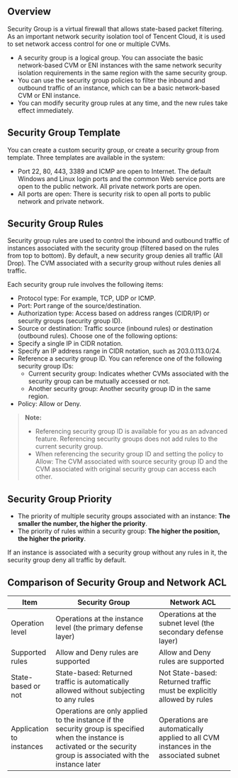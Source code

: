﻿## Overview
Security Group is a virtual firewall that allows state-based packet filtering. As an important network security isolation tool of Tencent Cloud, it is used to set network access control for one or multiple CVMs.

- A security group is a logical group. You can associate the basic network-based CVM or ENI instances with the same network security isolation requirements in the same region with the same security group.
- You can use the security group policies to filter the inbound and outbound traffic of an instance, which can be a basic network-based CVM or ENI instance.
- You can modify security group rules at any time, and the new rules take effect immediately.

## Security Group Template
You can create a custom security group, or create a security group from template. Three templates are available in the system:

- Port 22, 80, 443, 3389 and ICMP are open to Internet. The default Windows and Linux login ports and the common Web service ports are open to the public network. All private network ports are open.
- All ports are open: There is security risk to open all ports to public network and private network.

## Security Group Rules
Security group rules are used to control the inbound and outbound traffic of instances associated with the security group (filtered based on the rules from top to bottom). By default, a new security group denies all traffic (All Drop). The CVM associated with a security group without rules denies all traffic.

Each security group rule involves the following items:

 - Protocol type: For example, TCP, UDP or ICMP.
 - Port: Port range of the source/destination.
 - Authorization type: Access based on address ranges (CIDR/IP) or security groups (security group ID).
 - Source or destination: Traffic source (inbound rules) or destination (outbound rules). Choose one of the following options:
  - Specify a single IP in CIDR notation.
  - Specify an IP address range in CIDR notation, such as 203.0.113.0/24.
  - Reference a security group ID. You can reference one of the following security group IDs:
  	- Current security group: Indicates whether CVMs associated with the security group can be mutually accessed or not.
  	- Another security group: Another security group ID in the same region.
 - Policy: Allow or Deny.
  > **Note:**
  >  - Referencing security group ID is available for you as an advanced feature. Referencing security groups does not add rules to the current security group.
  >  - When referencing the security group ID and setting the policy to Allow: The CVM associated with source security group ID and the CVM associated with original security group can access each other.

## Security Group Priority
- The priority of multiple security groups associated with an instance: **The smaller the number, the higher the priority**.
- The priority of rules within a security group: **The higher the position, the higher the priority**.

If an instance is associated with a security group without any rules in it, the security group deny all traffic by default.

## Comparison of Security Group and Network ACL
<style> 
  table th:first-of-type { width: 20%; } 

  table th:first-of-type(3) { width: 40%; } 
 
 </style>
 
| Item | Security Group | Network ACL |
|---------|---------|---------|
| Operation level | Operations at the instance level (the primary defense layer) | Operations at the subnet level (the secondary defense layer) |
| Supported rules | Allow and Deny rules are supported | Allow and Deny rules are supported |
| State-based or not | State-based: Returned traffic is automatically allowed without subjecting to any rules | Not State-based: Returned traffic must be explicitly allowed by rules |
| Application to instances | Operations are only applied to the instance if the security group is specified when the instance is activated or the security group is associated with the instance later | Operations are automatically applied to all CVM instances in the associated subnet |

